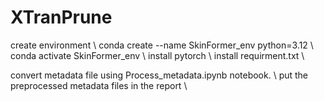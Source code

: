 # XTranPrune

create environment \\
conda create --name SkinFormer_env python=3.12 \\
conda activate SkinFormer_env \\
install pytorch \\
install requirment.txt \\

convert metadata file using Process_metadata.ipynb notebook. \\
put the preprocessed metadata files in the report \\

